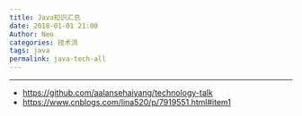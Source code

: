 ```yaml
---
title: Java知识汇总
date: 2018-01-01 21:00
Author: Neo
categories: 技术流
tags: java
permalink: java-tech-all
---
```


---

- <https://github.com/aalansehaiyang/technology-talk>
- <https://www.cnblogs.com/lina520/p/7919551.html#item1>
